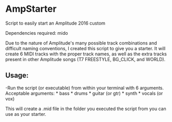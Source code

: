 # AmpStarter
 Script to easily start an Amplitude 2016 custom
 
 Dependencies required: mido
 
 Due to the nature of Amplitude's many possible track combinations and difficult naming conventions, I created this script to give you a starter. It will create 6 MIDI tracks with the proper track names, as well as the extra tracks present in other Amplitude songs (T7 FREESTYLE, BG_CLICK, and WORLD).
 
## Usage:
 -Run the script (or executable) from within your terminal with 6 arguments.
	Acceptable arguments:
		  * bass
		  * drums
		  * guitar (or gtr)
		  * synth
		  * vocals (or vox)
		
This will create a .mid file in the folder you executed the script from you can use as your starter.